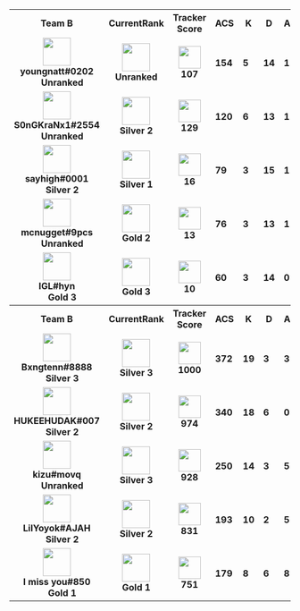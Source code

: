 <table>
  <tr>
    <th align="center">Team B</th>
    <th>CurrentRank
    </th><th>Tracker Score</th><th title="Average Combat Score">ACS</th>
    <th title="Kills">K</th>
    <th title="Deaths">D</th>
    <th title="Assists">A</th>
    <th title="Kill Difference">+/-</th>
    <th title="Kill/Death Ratio">K/D</th>
    <th title="Average Damage Delta per Second">DDÎ”</th>
    <th>ADR</th>
    <th>HS%</th>
    <th>KAST</th>
    <th>FK</th>
    <th>FD</th>
    <th>MK</th>
  </tr><tr>
      <td align="center">
        <img src="https://titles.trackercdn.com/valorant-api/agents/1e58de9c-4950-5125-93e9-a0aee9f98746/displayicon.png" width="50">
        <br>
        <b>
          youngnatt#0202
        </b><br>
          <img src="https://trackercdn.com/cdn/tracker.gg/valorant/icons/tiersv2/0.png" width="15">
          <b>
            Unranked
          </b></td>
      <td align="center">
        <img src="https://trackercdn.com/cdn/tracker.gg/valorant/icons/tiersv2/0.png" width="50">
        <br>
        <b>Unranked</b>
      </td><td align="center">
          <img src="https://trackercdn.com/cdn/tracker.gg/img/tracker-score/trn-rating-d.svg" width="40">
          <br>
          <b>107</b>
        </td><td>
        <b>154</b>
      </td>
      <td>
        <b>5</b>
      </td>
      <td>
        <b>14</b>
      </td>
      <td>
        <b>1</b>
      </td>
      <td>
        <b>-9
        </b>
      </td>
      <td>
        <b>0.4</b>
      </td>
      <td>
        <b>-63</b>
      </td>
      <td>
        <b>103.0</b>
      </td>
      <td>
        <b>8.2%</b>
      </td>
      <td>
        <b>36.0%</b>
      </td>
      <td>
        <b>0</b>
      </td>
      <td>
        <b>2</b>
      </td>
      <td>
        <b>0</b>
      </td>
    </tr><tr>
      <td align="center">
        <img src="https://titles.trackercdn.com/valorant-api/agents/8e253930-4c05-31dd-1b6c-968525494517/displayicon.png" width="50">
        <br>
        <b>
          S0nGKraNx1#2554
        </b><br>
          <img src="https://trackercdn.com/cdn/tracker.gg/valorant/icons/tiersv2/0.png" width="15">
          <b>
            Unranked
          </b></td>
      <td align="center">
        <img src="https://trackercdn.com/cdn/tracker.gg/valorant/icons/tiersv2/10.png" width="50">
        <br>
        <b>Silver 2</b>
      </td><td align="center">
          <img src="https://trackercdn.com/cdn/tracker.gg/img/tracker-score/trn-rating-d.svg" width="40">
          <br>
          <b>129</b>
        </td><td>
        <b>120</b>
      </td>
      <td>
        <b>6</b>
      </td>
      <td>
        <b>13</b>
      </td>
      <td>
        <b>1</b>
      </td>
      <td>
        <b>-7
        </b>
      </td>
      <td>
        <b>0.5</b>
      </td>
      <td>
        <b>-82</b>
      </td>
      <td>
        <b>79.6</b>
      </td>
      <td>
        <b>38.9%</b>
      </td>
      <td>
        <b>64.0%</b>
      </td>
      <td>
        <b>0</b>
      </td>
      <td>
        <b>3</b>
      </td>
      <td>
        <b>0</b>
      </td>
    </tr><tr>
      <td align="center">
        <img src="https://titles.trackercdn.com/valorant-api/agents/1dbf2edd-4729-0984-3115-daa5eed44993/displayicon.png" width="50">
        <br>
        <b>
          sayhigh#0001
        </b><br>
          <img src="https://trackercdn.com/cdn/tracker.gg/valorant/icons/tiersv2/10.png" width="15">
          <b>
            Silver 2
          </b></td>
      <td align="center">
        <img src="https://trackercdn.com/cdn/tracker.gg/valorant/icons/tiersv2/9.png" width="50">
        <br>
        <b>Silver 1</b>
      </td><td align="center">
          <img src="https://trackercdn.com/cdn/tracker.gg/img/tracker-score/trn-rating-d.svg" width="40">
          <br>
          <b>16</b>
        </td><td>
        <b>79</b>
      </td>
      <td>
        <b>3</b>
      </td>
      <td>
        <b>15</b>
      </td>
      <td>
        <b>1</b>
      </td>
      <td>
        <b>-12
        </b>
      </td>
      <td>
        <b>0.2</b>
      </td>
      <td>
        <b>-126</b>
      </td>
      <td>
        <b>55.5</b>
      </td>
      <td>
        <b>0.0%</b>
      </td>
      <td>
        <b>21.0%</b>
      </td>
      <td>
        <b>0</b>
      </td>
      <td>
        <b>2</b>
      </td>
      <td>
        <b>0</b>
      </td>
    </tr><tr>
      <td align="center">
        <img src="https://titles.trackercdn.com/valorant-api/agents/e370fa57-4757-3604-3648-499e1f642d3f/displayicon.png" width="50">
        <br>
        <b>
          mcnugget#9pcs
        </b><br>
          <img src="https://trackercdn.com/cdn/tracker.gg/valorant/icons/tiersv2/0.png" width="15">
          <b>
            Unranked
          </b></td>
      <td align="center">
        <img src="https://trackercdn.com/cdn/tracker.gg/valorant/icons/tiersv2/13.png" width="50">
        <br>
        <b>Gold 2</b>
      </td><td align="center">
          <img src="https://trackercdn.com/cdn/tracker.gg/img/tracker-score/trn-rating-d.svg" width="40">
          <br>
          <b>13</b>
        </td><td>
        <b>76</b>
      </td>
      <td>
        <b>3</b>
      </td>
      <td>
        <b>13</b>
      </td>
      <td>
        <b>1</b>
      </td>
      <td>
        <b>-10
        </b>
      </td>
      <td>
        <b>0.2</b>
      </td>
      <td>
        <b>-121</b>
      </td>
      <td>
        <b>59.0</b>
      </td>
      <td>
        <b>11.1%</b>
      </td>
      <td>
        <b>29.0%</b>
      </td>
      <td>
        <b>1</b>
      </td>
      <td>
        <b>2</b>
      </td>
      <td>
        <b>0</b>
      </td>
    </tr><tr>
      <td align="center">
        <img src="https://titles.trackercdn.com/valorant-api/agents/a3bfb853-43b2-7238-a4f1-ad90e9e46bcc/displayicon.png" width="50">
        <br>
        <b>
          IGL#hyn
        </b><br>
          <img src="https://trackercdn.com/cdn/tracker.gg/valorant/icons/tiersv2/14.png" width="15">
          <b>
            Gold 3
          </b></td>
      <td align="center">
        <img src="https://trackercdn.com/cdn/tracker.gg/valorant/icons/tiersv2/14.png" width="50">
        <br>
        <b>Gold 3</b>
      </td><td align="center">
          <img src="https://trackercdn.com/cdn/tracker.gg/img/tracker-score/trn-rating-d.svg" width="40">
          <br>
          <b>10</b>
        </td><td>
        <b>60</b>
      </td>
      <td>
        <b>3</b>
      </td>
      <td>
        <b>14</b>
      </td>
      <td>
        <b>0</b>
      </td>
      <td>
        <b>-11
        </b>
      </td>
      <td>
        <b>0.2</b>
      </td>
      <td>
        <b>-115</b>
      </td>
      <td>
        <b>44.2</b>
      </td>
      <td>
        <b>33.3%</b>
      </td>
      <td>
        <b>14.0%</b>
      </td>
      <td>
        <b>1</b>
      </td>
      <td>
        <b>3</b>
      </td>
      <td>
        <b>0</b>
      </td>
    </tr><tr>
    <th align="center">Team B</th>
    <th>CurrentRank
    </th><th>Tracker Score</th><th title="Average Combat Score">ACS</th>
    <th title="Kills">K</th>
    <th title="Deaths">D</th>
    <th title="Assists">A</th>
    <th title="Kill Difference">+/-</th>
    <th title="Kill/Death Ratio">K/D</th>
    <th title="Average Damage Delta per Second">DDÎ”</th>
    <th>ADR</th>
    <th>HS%</th>
    <th>KAST</th>
    <th>FK</th>
    <th>FD</th>
    <th>MK</th>
  </tr><tr>
      <td align="center">
        <img src="https://titles.trackercdn.com/valorant-api/agents/a3bfb853-43b2-7238-a4f1-ad90e9e46bcc/displayicon.png" width="50">
        <br>
        <b>
          Bxngtenn#8888
        </b><br>
          <img src="https://trackercdn.com/cdn/tracker.gg/valorant/icons/tiersv2/11.png" width="15">
          <b>
            Silver 3
          </b></td>
      <td align="center">
        <img src="https://trackercdn.com/cdn/tracker.gg/valorant/icons/tiersv2/11.png" width="50">
        <br>
        <b>Silver 3</b>
      </td><td align="center">
          <img src="https://trackercdn.com/cdn/tracker.gg/img/tracker-score/trn-rating-1k.svg" width="40">
          <br>
          <b>1000</b>
        </td><td>
        <b>372</b>
      </td>
      <td>
        <b>19</b>
      </td>
      <td>
        <b>3</b>
      </td>
      <td>
        <b>3</b>
      </td>
      <td>
        <b>+16
        </b>
      </td>
      <td>
        <b>6.3</b>
      </td>
      <td>
        <b>159</b>
      </td>
      <td>
        <b>222.9</b>
      </td>
      <td>
        <b>16.0%</b>
      </td>
      <td>
        <b>93.0%</b>
      </td>
      <td>
        <b>3</b>
      </td>
      <td>
        <b>0</b>
      </td>
      <td>
        <b>2</b>
      </td>
    </tr><tr>
      <td align="center">
        <img src="https://titles.trackercdn.com/valorant-api/agents/add6443a-41bd-e414-f6ad-e58d267f4e95/displayicon.png" width="50">
        <br>
        <b>
          HUKEEHUDAK#007
        </b><br>
          <img src="https://trackercdn.com/cdn/tracker.gg/valorant/icons/tiersv2/10.png" width="15">
          <b>
            Silver 2
          </b></td>
      <td align="center">
        <img src="https://trackercdn.com/cdn/tracker.gg/valorant/icons/tiersv2/10.png" width="50">
        <br>
        <b>Silver 2</b>
      </td><td align="center">
          <img src="https://trackercdn.com/cdn/tracker.gg/img/tracker-score/trn-rating-s.svg" width="40">
          <br>
          <b>974</b>
        </td><td>
        <b>340</b>
      </td>
      <td>
        <b>18</b>
      </td>
      <td>
        <b>6</b>
      </td>
      <td>
        <b>0</b>
      </td>
      <td>
        <b>+12
        </b>
      </td>
      <td>
        <b>3.0</b>
      </td>
      <td>
        <b>114</b>
      </td>
      <td>
        <b>210.9</b>
      </td>
      <td>
        <b>36.2%</b>
      </td>
      <td>
        <b>86.0%</b>
      </td>
      <td>
        <b>6</b>
      </td>
      <td>
        <b>2</b>
      </td>
      <td>
        <b>2</b>
      </td>
    </tr><tr>
      <td align="center">
        <img src="https://titles.trackercdn.com/valorant-api/agents/8e253930-4c05-31dd-1b6c-968525494517/displayicon.png" width="50">
        <br>
        <b>
          kizu#movq
        </b><br>
          <img src="https://trackercdn.com/cdn/tracker.gg/valorant/icons/tiersv2/0.png" width="15">
          <b>
            Unranked
          </b></td>
      <td align="center">
        <img src="https://trackercdn.com/cdn/tracker.gg/valorant/icons/tiersv2/11.png" width="50">
        <br>
        <b>Silver 3</b>
      </td><td align="center">
          <img src="https://trackercdn.com/cdn/tracker.gg/img/tracker-score/trn-rating-s.svg" width="40">
          <br>
          <b>928</b>
        </td><td>
        <b>250</b>
      </td>
      <td>
        <b>14</b>
      </td>
      <td>
        <b>3</b>
      </td>
      <td>
        <b>5</b>
      </td>
      <td>
        <b>+11
        </b>
      </td>
      <td>
        <b>4.7</b>
      </td>
      <td>
        <b>101</b>
      </td>
      <td>
        <b>145.0</b>
      </td>
      <td>
        <b>9.5%</b>
      </td>
      <td>
        <b>93.0%</b>
      </td>
      <td>
        <b>1</b>
      </td>
      <td>
        <b>0</b>
      </td>
      <td>
        <b>2</b>
      </td>
    </tr><tr>
      <td align="center">
        <img src="https://titles.trackercdn.com/valorant-api/agents/117ed9e3-49f3-6512-3ccf-0cada7e3823b/displayicon.png" width="50">
        <br>
        <b>
          LilYoyok#AJAH
        </b><br>
          <img src="https://trackercdn.com/cdn/tracker.gg/valorant/icons/tiersv2/10.png" width="15">
          <b>
            Silver 2
          </b></td>
      <td align="center">
        <img src="https://trackercdn.com/cdn/tracker.gg/valorant/icons/tiersv2/10.png" width="50">
        <br>
        <b>Silver 2</b>
      </td><td align="center">
          <img src="https://trackercdn.com/cdn/tracker.gg/img/tracker-score/trn-rating-s.svg" width="40">
          <br>
          <b>831</b>
        </td><td>
        <b>193</b>
      </td>
      <td>
        <b>10</b>
      </td>
      <td>
        <b>2</b>
      </td>
      <td>
        <b>5</b>
      </td>
      <td>
        <b>+8
        </b>
      </td>
      <td>
        <b>5.0</b>
      </td>
      <td>
        <b>90</b>
      </td>
      <td>
        <b>139.1</b>
      </td>
      <td>
        <b>15.0%</b>
      </td>
      <td>
        <b>93.0%</b>
      </td>
      <td>
        <b>1</b>
      </td>
      <td>
        <b>0</b>
      </td>
      <td>
        <b>2</b>
      </td>
    </tr><tr>
      <td align="center">
        <img src="https://titles.trackercdn.com/valorant-api/agents/dade69b4-4f5a-8528-247b-219e5a1facd6/displayicon.png" width="50">
        <br>
        <b>
          I miss you#850
        </b><br>
          <img src="https://trackercdn.com/cdn/tracker.gg/valorant/icons/tiersv2/12.png" width="15">
          <b>
            Gold 1
          </b></td>
      <td align="center">
        <img src="https://trackercdn.com/cdn/tracker.gg/valorant/icons/tiersv2/12.png" width="50">
        <br>
        <b>Gold 1</b>
      </td><td align="center">
          <img src="https://trackercdn.com/cdn/tracker.gg/img/tracker-score/trn-rating-a.svg" width="40">
          <br>
          <b>751</b>
        </td><td>
        <b>179</b>
      </td>
      <td>
        <b>8</b>
      </td>
      <td>
        <b>6</b>
      </td>
      <td>
        <b>8</b>
      </td>
      <td>
        <b>+2
        </b>
      </td>
      <td>
        <b>1.3</b>
      </td>
      <td>
        <b>44</b>
      </td>
      <td>
        <b>130.4</b>
      </td>
      <td>
        <b>17.1%</b>
      </td>
      <td>
        <b>86.0%</b>
      </td>
      <td>
        <b>1</b>
      </td>
      <td>
        <b>0</b>
      </td>
      <td>
        <b>0</b>
      </td>
    </tr></table>
